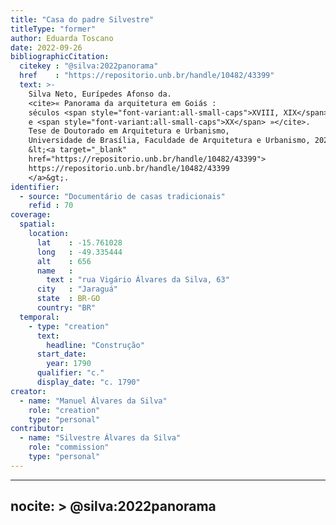 ```yaml
---
title: "Casa do padre Silvestre"
titleType: "former"
author: Eduarda Toscano
date: 2022-09-26
bibliographicCitation:
  citekey : "@silva:2022panorama"
  href    : "https://repositorio.unb.br/handle/10482/43399"
  text: >-
    Silva Neto, Eurípedes Afonso da.
    <cite>« Panorama da arquitetura em Goiás :
    séculos <span style="font-variant:all-small-caps">XVIII, XIX</span>
    e <span style="font-variant:all-small-caps">XX</span> »</cite>.
    Tese de Doutorado em Arquitetura e Urbanismo,
    Universidade de Brasília, Faculdade de Arquitetura e Urbanismo, 2022.
    &lt;<a target="_blank"
    href="https://repositorio.unb.br/handle/10482/43399">
    https://repositorio.unb.br/handle/10482/43399
    </a>&gt;.
identifier:
  - source: "Documentário de casas tradicionais"
    refid : 70
coverage:
  spatial:
    location:
      lat    : -15.761028
      long   : -49.335444
      alt    : 656
      name   :
        text : "rua Vigário Álvares da Silva, 63"
      city   : "Jaraguá"
      state  : BR-GO
      country: "BR"
  temporal:
    - type: "creation"
      text:
        headline: "Construção"
      start_date:
        year: 1790
      qualifier: "c."
      display_date: "c. 1790"
creator:
  - name: "Manuel Álvares da Silva"
    role: "creation"
    type: "personal"
contributor:
  - name: "Silvestre Álvares da Silva"
    role: "commission"
    type: "personal"
---
```


---
nocite: >
  @silva:2022panorama
---

